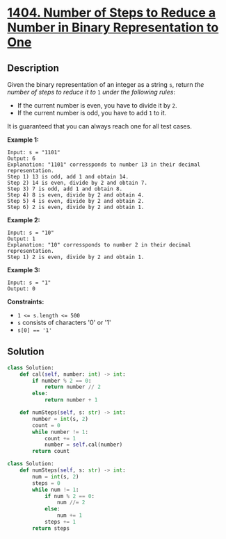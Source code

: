 # [1404. Number of Steps to Reduce a Number in Binary Representation to One](https://leetcode.com/problems/number-of-steps-to-reduce-a-number-in-binary-representation-to-one/description/?envType=daily-question&envId=2024-05-29)

## Description

Given the binary representation of an integer as a string `s`, return *the number of steps to reduce it to* `1` *under the following rules*:

- If the current number is even, you have to divide it by `2`.
- If the current number is odd, you have to add `1` to it.

It is guaranteed that you can always reach one for all test cases.

**Example 1:**

```
Input: s = "1101"
Output: 6
Explanation: "1101" corressponds to number 13 in their decimal representation.
Step 1) 13 is odd, add 1 and obtain 14.
Step 2) 14 is even, divide by 2 and obtain 7.
Step 3) 7 is odd, add 1 and obtain 8.
Step 4) 8 is even, divide by 2 and obtain 4.
Step 5) 4 is even, divide by 2 and obtain 2.
Step 6) 2 is even, divide by 2 and obtain 1.

```

**Example 2:**

```
Input: s = "10"
Output: 1
Explanation: "10" corressponds to number 2 in their decimal representation.
Step 1) 2 is even, divide by 2 and obtain 1.

```

**Example 3:**

```
Input: s = "1"
Output: 0

```

**Constraints:**

- `1 <= s.length <= 500`
- `s` consists of characters '0' or '1'
- `s[0] == '1'`

## Solution

```python
class Solution:
    def cal(self, number: int) -> int:
        if number % 2 == 0:
            return number // 2
        else:
            return number + 1

    def numSteps(self, s: str) -> int:
        number = int(s, 2)
        count = 0
        while number != 1:
            count += 1
            number = self.cal(number)
        return count

```

```python
class Solution:
    def numSteps(self, s: str) -> int:
        num = int(s, 2)
        steps = 0
        while num != 1:
            if num % 2 == 0:
                num //= 2
            else:
                num += 1
            steps += 1
        return steps
```